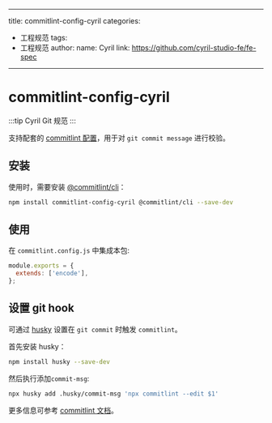 <!--
 * @Author: CyrilChi chiyongmail@163.com
 * @Date: 2024-04-02 18:57:32
 * @LastEditors: CyrilChi chiyongmail@163.com
 * @LastEditTime: 2024-04-09 12:23:06
 * @FilePath: /cyril-lint/docs/npm/commitlint.md
 * @Description: 
 * 
 * Copyright (c) 2024 by ${git_name_email}, All Rights Reserved. 
-->
---
title: commitlint-config-cyril
categories:
  - 工程规范
tags:
  - 工程规范
author:
  name: Cyril
  link: https://github.com/cyril-studio-fe/fe-spec
---

# commitlint-config-cyril

:::tip
Cyril Git 规范
:::

支持配套的 [commitlint 配置](https://commitlint.js.org/#/concepts-shareable-config)，用于对 `git commit message` 进行校验。

## 安装

使用时，需要安装 [@commitlint/cli](https://www.npmjs.com/package/@commitlint/cli)：

```bash
npm install commitlint-config-cyril @commitlint/cli --save-dev
```

## 使用

在 `commitlint.config.js` 中集成本包:

```javascript
module.exports = {
  extends: ['encode'],
};
```

## 设置 git hook

可通过 [husky](https://www.npmjs.com/package/husky) 设置在 `git commit` 时触发 `commitlint`。

首先安装 husky：

```bash
npm install husky --save-dev
```

然后执行添加`commit-msg`:

```bash
npx husky add .husky/commit-msg 'npx commitlint --edit $1'
```

更多信息可参考 [commitlint 文档](https://commitlint.js.org/#/guides-local-setup?id=install-husky)。
